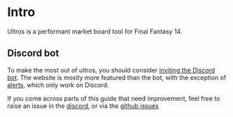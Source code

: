 # Intro

Ultros is a performant market board tool for Final Fantasy 14.

## Discord bot

To make the most out of ultros, you should consider [inviting the Discord bot](https://ultros.app/invitebot). The website is mostly more featured than the bot, with the exception of [alerts](./retainers/alerts.md), which only work on Discord.

If you come across parts of this guide that need improvement, feel free to raise an issue in the [discord](https://discord.gg/pgdq9nGUP2), or via the [github issues](https://github.com/akarras/ultros/issues)



